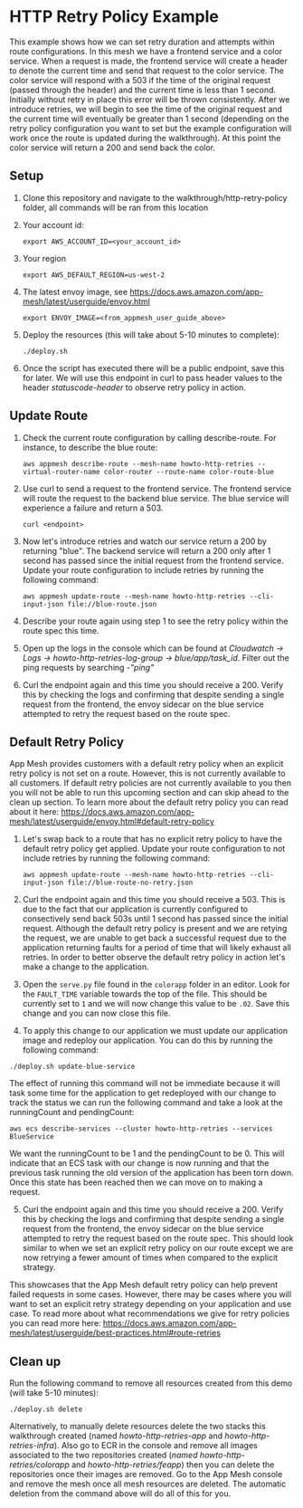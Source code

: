 # HTTP Retry Policy Example

This example shows how we can set retry duration and attempts within route configurations. In this mesh we have a frontend service and a color service. When a request is made, the frontend service will create a header to denote the current time and send that request to the color service. The color service will respond with a 503 if the time of the original request (passed through the header) and the current time is less than 1 second. Initially without retry in place this error will be thrown consistently. After we introduce retries, we will begin to see the time of the original request and the current time will eventually be greater than 1 second (depending on the retry policy configuration you want to set but the example configuration will work once the route is updated during the walkthrough). At this point the color service will return a 200 and send back the color. 

## Setup

1. Clone this repository and navigate to the walkthrough/http-retry-policy folder, all commands will be ran from this location

1. Your account id:
    ```
    export AWS_ACCOUNT_ID=<your_account_id>
    ```

1. Your region
    ```
    export AWS_DEFAULT_REGION=us-west-2
    
    ```
1. The latest envoy image, see https://docs.aws.amazon.com/app-mesh/latest/userguide/envoy.html
   ```
   export ENVOY_IMAGE=<from_appmesh_user_guide_above>
   ```
    
1. Deploy the resources (this will take about 5-10 minutes to complete):
    ```
    ./deploy.sh
    ```
   
1. Once the script has executed there will be a public endpoint, save this for later. We will use this endpoint in curl to pass header values to the header _statuscode-header_ to observe retry policy in action.

## Update Route

1. Check the current route configuration by calling describe-route. For instance, to describe the blue route:
    ```
    aws appmesh describe-route --mesh-name howto-http-retries --virtual-router-name color-router --route-name color-route-blue
    ```
    
1. Use curl to send a request to the frontend service. The frontend service will route the request to the backend blue service. The blue service will experience a failure and return a 503. 
    ```
    curl <endpoint>
    ``` 
    
1. Now let's introduce retries and watch our service return a 200 by returning "blue". The backend service will return a 200 only after 1 second has passed since the initial request from the frontend service. Update your route configuration to include retries by running the following command:
    ```
    aws appmesh update-route --mesh-name howto-http-retries --cli-input-json file://blue-route.json
    ```       
    
1. Describe your route again using step 1 to see the retry policy within the route spec this time. 

1. Open up the logs in the console which can be found at _Cloudwatch -> Logs -> howto-http-retries-log-group -> blue/app/task_id_. Filter out the ping requests by searching _-"ping"_

1. Curl the endpoint again and this time you should receive a 200. Verify this by checking the logs and confirming that despite sending a single request from the frontend, the envoy sidecar on the blue service attempted to retry the request based on the route spec. 

## Default Retry Policy
App Mesh provides customers with a default retry policy when an explicit retry policy is not set on a route. However, this is not currently available to all customers. If default retry policies are not currently available to you then you will not be able to run this upcoming section and can skip ahead to the clean up section. To learn more about the default retry policy you can read about it here: https://docs.aws.amazon.com/app-mesh/latest/userguide/envoy.html#default-retry-policy

1. Let's swap back to a route that has no explicit retry policy to have the default retry policy get applied. Update your route configuration to not include retries by running the following command:
    ```
    aws appmesh update-route --mesh-name howto-http-retries --cli-input-json file://blue-route-no-retry.json
    ```       

1. Curl the endpoint again and this time you should receive a 503. This is due to the fact that our application is currently configured to consectively send back 503s until 1 second has passed since the initial request. Although the default retry policy is present and we are retying the request, we are unable to get back a successful request due to the application returning faults for a period of time that will likely exhaust all retries. In order to better observe the default retry policy in action let's make a change to the application.

1. Open the `serve.py` file found in the `colorapp` folder in an editor. Look for the `FAULT_TIME` variable towards the top of the file. This should be currently set to `1` and we will now change this value to be `.02`. Save this change and you can now close this file.

1. To apply this change to our application we must update our application image and redeploy our application. You can do this by running the following command:
```
./deploy.sh update-blue-service
```
The effect of running this command will not be immediate because it will task some time for the application to get redeployed with our change to track the status we can run the following command and take a look at the runningCount and pendingCount:
```
aws ecs describe-services --cluster howto-http-retries --services BlueService
```
We want the runningCount to be 1 and the pendingCount to be 0. This will indicate that an ECS task with our change is now running and that the previous task running the old version of the application has been torn down. Once this state has been reached then we can move on to making a request.

5. Curl the endpoint again and this time you should receive a 200. Verify this by checking the logs and confirming that despite sending a single request from the frontend, the envoy sidecar on the blue service attempted to retry the request based on the route spec. This should look similar to when we set an explicit retry policy on our route except we are now retrying a fewer amount of times when compared to the explicit strategy. 

This showcases that the App Mesh default retry policy can help prevent failed requests in some cases. However, there may be cases where you will want to set an explicit retry strategy depending on your application and use case. To read more about what recommendations we give for retry policies you can read more here: https://docs.aws.amazon.com/app-mesh/latest/userguide/best-practices.html#route-retries

## Clean up 

Run the following command to remove all resources created from this demo (will take 5-10 minutes): 
```
./deploy.sh delete
```

Alternatively, to manually delete resources delete the two stacks this walkthrough created (named _howto-http-retries-app_ and _howto-http-retries-infra_). Also go to ECR in the console and remove all images associated to the two repositories created (_named howto-http-retries/colorapp_ and _howto-http-retries/feapp_) then you can delete the repositories once their images are removed. Go to the App Mesh console and remove the mesh once all mesh resources are deleted. The automatic deletion from the command above will do all of this for you. 
